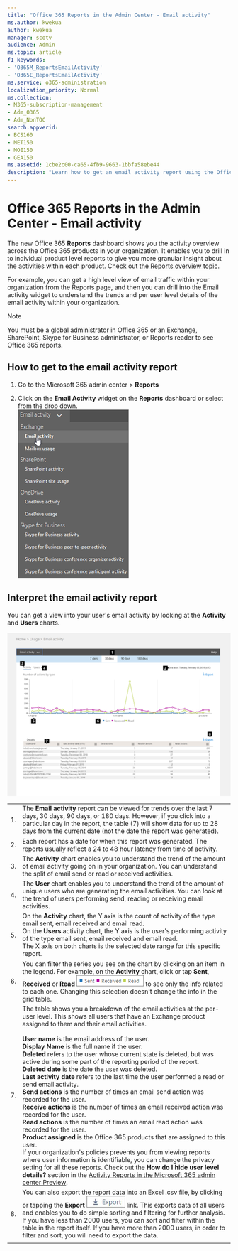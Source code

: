 ```yaml
---
title: "Office 365 Reports in the Admin Center - Email activity"
ms.author: kwekua
author: kwekua
manager: scotv
audience: Admin
ms.topic: article
f1_keywords:
- 'O365M_ReportsEmailActivity'
- 'O365E_ReportsEmailActivity'
ms.service: o365-administration
localization_priority: Normal
ms.collection: 
- M365-subscription-management
- Adm_O365
- Adm_NonTOC
search.appverid:
- BCS160
- MET150
- MOE150
- GEA150
ms.assetid: 1cbe2c00-ca65-4fb9-9663-1bbfa58ebe44
description: "Learn how to get an email activity report using the Office 365 Reports dashboard in the Microsoft 365 admin center."
---
```


# Office 365 Reports in the Admin Center - Email activity

The new Office 365 **Reports** dashboard shows you the activity overview across the Office 365 products in your organization. It enables you to drill in to individual product level reports to give you more granular insight about the activities within each product. Check out [the Reports overview topic](activity-reports.md).
  
For example, you can get a high level view of email traffic within your organization from the Reports page, and then you can drill into the Email activity widget to understand the trends and per user level details of the email activity within your organization.
  
> [!NOTE]
> You must be a global administrator in Office 365 or an Exchange, SharePoint, Skype for Business administrator, or Reports reader to see Office 365 reports. 
  
## How to get to the email activity report

1. Go to the Microsoft 365 admin center \> **Reports**
    
2. Click on the **Email Activity** widget on the **Reports** dashboard or select from the drop down. <br/>![Admin center reports - select Email activity](../media/e49cca5e-f84d-4f3d-bb34-973203bb2047.png)
  
## Interpret the email activity report

You can get a view into your user's email activity by looking at the **Activity** and **Users** charts. 
  
![Email activity report](../media/21c1e082-317e-4b5e-b736-661ca5744def.png)
  
|||
|:-----|:-----|
|1.  <br/> |The **Email activity** report can be viewed for trends over the last 7 days, 30 days, 90 days, or 180 days. However, if you click into a particular day in the report, the table (7) will show data for up to 28 days from the current date (not the date the report was generated).  <br/> |
|2.  <br/> |Each report has a date for when this report was generated. The reports usually reflect a 24 to 48 hour latency from time of activity.  <br/> |
|3.  <br/> |The **Activity** chart enables you to understand the trend of the amount of email activity going on in your organization. You can understand the split of email send or read or received activities.  <br/> |
|4.  <br/> |The **User** chart enables you to understand the trend of the amount of unique users who are generating the email activities. You can look at the trend of users performing send, reading or receiving email activities.  <br/> |
|5.  <br/> | On the **Activity** chart, the Y axis is the count of activity of the type email sent, email received and email read.  <br/>  On the **Users** activity chart, the Y axis is the user's performing activity of the type email sent, email received and email read.  <br/>  The X axis on both charts is the selected date range for this specific report.  <br/> |
|6.  <br/> |You can filter the series you see on the chart by clicking on an item in the legend. For example, on the **Activity** chart, click or tap **Sent**, **Received** or **Read** ![Filter charts for specific related data](../media/a3a9cb3d-b8b1-4c6a-9f6f-18aebf74c3a0.png) to see only the info related to each one. Changing this selection doesn't change the info in the grid table.  <br/> |
|7.  <br/> | The table shows you a breakdown of the email activities at the per-user level. This shows all users that have an Exchange product assigned to them and their email activities. <br/> <br/> **User name** is the email address of the user.  <br/> **Display Name** is the full name if the user.  <br/> **Deleted** refers to the user whose current state is deleted, but was active during some part of the reporting period of the report.  <br/> **Deleted date** is the date the user was deleted.  <br/> **Last activity date** refers to the last time the user performed a read or send email activity.  <br/> **Send actions** is the number of times an email send action was recorded for the user.  <br/> **Receive actions** is the number of times an email received action was recorded for the user.  <br/> **Read actions** is the number of times an email read action was recorded for the user.  <br/> **Product assigned** is the Office 365 products that are assigned to this user.  <br/>  If your organization's policies prevents you from viewing reports where user information is identifiable, you can change the privacy setting for all these reports. Check out the **How do I hide user level details?** section in the [Activity Reports in the Microsoft 365 admin center Preview](activity-reports.md).  <br/> |
|8.  <br/> |You can also export the report data into an Excel .csv file, by clicking or tapping the **Export** ![Office 365 reports](../media/816a224b-6ca7-4967-a135-4f6427f64dc8.JPG) link. This exports data of all users and enables you to do simple sorting and filtering for further analysis. If you have less than 2000 users, you can sort and filter within the table in the report itself. If you have more than 2000 users, in order to filter and sort, you will need to export the data.  <br/> |
|||
   


